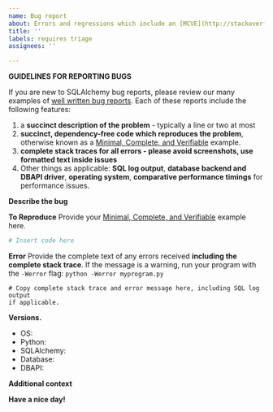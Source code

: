 ```yaml
---
name: Bug report
about: Errors and regressions which include an [MCVE](http://stackoverflow.com/help/mcve) may be posted here; if no reproducing test case, use "Usage Questions"
title: ''
labels: requires triage
assignees: ''

---
```


**GUIDELINES FOR REPORTING BUGS**

If you are new to SQLAlchemy bug reports, please review our many examples
of [well written bug reports](https://github.com/sqlalchemy/sqlalchemy/issues?q=is%3Aissue+label%3A%22great+mcve%22).   Each of these reports include the following features:

1. a **succinct description of the problem** - typically a line or two at most
2. **succinct, dependency-free code which reproduces the problem**, otherwise known as a [Minimal, Complete, and Verifiable](http://stackoverflow.com/help/mcve) example.
3. **complete stack traces for all errors - please avoid screenshots, use formatted text inside issues**
4. Other things as applicable:   **SQL log output**, **database backend and DBAPI driver**,
   **operating system**, **comparative performance timings** for performance issues.

**Describe the bug**
<!-- A clear and concise description of what the bug is. -->

**To Reproduce**
Provide your [Minimal, Complete, and Verifiable](http://stackoverflow.com/help/mcve) example
here.

```py
# Insert code here
```

**Error**
Provide the complete text of any errors received **including the complete
stack trace**.   If the message is a warning, run your program with the
``-Werror`` flag:   ``python -Werror myprogram.py``

```
# Copy complete stack trace and error message here, including SQL log output
if applicable.
```

**Versions.**
 - OS:
 - Python:
 - SQLAlchemy:
 - Database:
 - DBAPI:

**Additional context**
<!-- Add any other context about the problem here. -->

**Have a nice day!**
